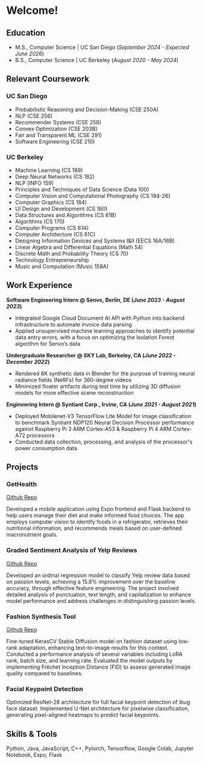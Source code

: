 # Welcome!

## Education
- M.S., Computer Science	| UC San Diego (_September 2024 - Expected June 2026_)	 			        		
- B.S., Computer Science | UC Berkeley (_August 2020 - May 2024_)

## Relevant Coursework
### UC San Diego
- Probabilistic Reasoning and Decision-Making (CSE 250A)
- NLP (CSE 256)
- Recommender Systems (CSE 258)
- Convex Optimization (CSE 203B)
- Fair and Transparent ML (CSE 291)
- Software Engineering (CSE 210)

### UC Berkeley
- Machine Learning (CS 189)
- Deep Neural Networks (CS 182)
- NLP (INFO 159)
- Principles and Techniques of Data Science (Data 100)
- Computer Vision and Computational Photography (CS 194-26)
- Computer Graphics (CS 184)
- UI Design and Development (CS 160)
- Data Structures and Algorithms (CS 61B)
- Algorithms (CS 170)
- Computer Programs (CS 61A)
- Computer Architecture (CS 61C)
- Designing Information Devices and Systems I&II (EECS 16A/16B)
- Linear Algebra and Differential Equations (Math 54)
- Discrete Math and Probability Theory (CS 70)
- Technology Entrepreneurship
- Music and Computation (Music 158A)

## Work Experience
**Software Engineering Intern @ Senvo, Berlin, DE (_June 2023 - August 2023_)**
- Integrated Google Cloud Document AI API with Python into backend infrastructure to automate invoice data parsing
- Applied unsupervised machine learning approaches to identify potential data entry errors, with a focus on optimizing the Isolation Forest algorithm for Senvo’s data
   
**Undergraduate Researcher @ SKY Lab, Berkeley, CA (_June 2022 - December 2022_)**
- Rendered 8K synthetic data in Blender for the purpose of training neural radiance fields (NeRFs) for 360-degree videos
- Minimized floater artifacts during test time by utilizing 3D diffusion models for more effective scene reconstruction
  
**Engineering Intern @ Syntiant Corp., Irvine, CA (_June 2021 - August 2021_)**
- Deployed Mobilenet-V3 TensorFlow Lite Model for image classification to benchmark Syntiant NDP120 Neural Decision Processor performance against Raspberry Pi 3 ARM Cortex-A53 & Raspberry Pi 4 ARM Cortex-A72 processors
- Conducted data collection, processing, and analysis of the processor's power consumption data

## Projects

### GetHealth
[Github Repo](https://github.com/amritamo/FoodRec)

Developed a mobile application using Expo frontend and Flask backend to help users manage their diet and make informed food choices. The app employs computer vision to identify foods in a refrigerator, retrieves their nutritional information, and recommends meals based on user-defined macronutrient goals.

### Graded Sentiment Analysis of Yelp Reviews
[Github Repo](https://github.com/amritamo/INFO-159/tree/cd9af9482516461c041770994077057c0168a7ad/Annotation%20Project)

Developed an ordinal regression model to classify Yelp review data based on passion levels, achieving a 15.8% improvement over the baseline accuracy, through effective feature engineering. The project involved detailed analysis of punctuation, text length, and capitalization to enhance model performance and address challenges in distinguishing passion levels.

### Fashion Synthesis Tool
[Github Repo](https://github.com/amritamo/fashion_stable_diffusion_finetuned.git)

Fine-tuned KerasCV Stable Diffusion model on fashion dataset using low-rank adaptation, enhancing text-to-image results for this context. Conducted a performance analysis of several variables including LoRA rank, batch size, and learning rate. Evaluated the model outputs by implementing Fréchet Inception Distance (FID) to assess generated image quality compared to baselines.

### Facial Keypoint Detection

Optimized ResNet-28 architecture for full facial keypoint detection of ibug face dataset. Implemented U-Net architecture for pixelwise classification, generating pixel-aligned heatmaps to predict facial keypoints.

## Skills & Tools
Python, Java, JavaScript, C++, Pytorch, Tensorflow, Google Colab, Jupyter Notebook, Expo, Flask
